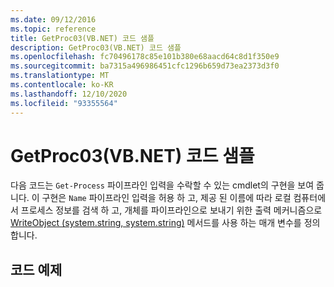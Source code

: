 ```yaml
---
ms.date: 09/12/2016
ms.topic: reference
title: GetProc03(VB.NET) 코드 샘플
description: GetProc03(VB.NET) 코드 샘플
ms.openlocfilehash: fc70496178c85e101b380e68aacd64c8d1f350e9
ms.sourcegitcommit: ba7315a496986451cfc1296b659d73ea2373d3f0
ms.translationtype: MT
ms.contentlocale: ko-KR
ms.lasthandoff: 12/10/2020
ms.locfileid: "93355564"
---
```

# <a name="getproc03-vbnet-sample-code"></a>GetProc03(VB.NET) 코드 샘플

다음 코드는 `Get-Process` 파이프라인 입력을 수락할 수 있는 cmdlet의 구현을 보여 줍니다. 이 구현은 `Name` 파이프라인 입력을 허용 하 고, 제공 된 이름에 따라 로컬 컴퓨터에서 프로세스 정보를 검색 하 고, 개체를 파이프라인으로 보내기 위한 출력 메커니즘으로 [WriteObject (system.string, system.string)](/dotnet/api/system.management.automation.cmdlet.writeobject#System_Management_Automation_Cmdlet_WriteObject_System_Object_System_Boolean_) 메서드를 사용 하는 매개 변수를 정의 합니다.

## <a name="code-sample"></a>코드 예제

<!-- TODO!!!: review snippet reference  [!CODE [Msh_samplesgetproc03#getproc03vbAll](Msh_samplesgetproc03#getproc03vbAll)]  -->
